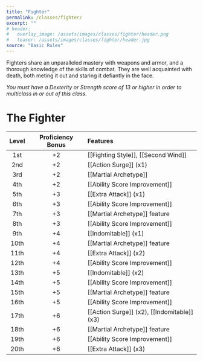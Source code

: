 ```yaml
---
title: "Fighter"
permalink: /classes/fighter/
excerpt: ""
# header:
#   overlay_image: /assets/images/classes/fighter/header.png
#   teaser: /assets/images/classes/fighter/header.jpg
source: "Basic Rules"
---
```

Fighters share an unparalleled mastery with weapons and armor, and a thorough knowledge of the skills of combat. They are well acquainted with death, both meting it out and staring it defiantly in the face.

*You must have a Dexterity or Strength score of 13 or higher in order to multiclass in or out of this class.*

# The Fighter

| Level | Proficiency Bonus | Features |
| :---: | :---: | :---- |
| 1st   | +2	| 	[[Fighting Style]], [[Second Wind]] |
| 2nd   | +2	| [[Action Surge]] (x1) |
| 3rd   | +2	| [[Martial Archetype]] |
| 4th   | +2	| [[Ability Score Improvement]] |
| 5th   | +3	| [[Extra Attack]] (x1) |
| 6th   | +3	| [[Ability Score Improvement]] |
| 7th   | +3	| [[Martial Archetype]] feature |
| 8th   | +3	| [[Ability Score Improvement]] |
| 9th   | +4	| [[Indomitable]] (x1) |
| 10th  | +4	| [[Martial Archetype]] feature |
| 11th  | +4	| [[Extra Attack]] (x2) |
| 12th  | +4	| [[Ability Score Improvement]] |
| 13th  | +5	| [[Indomitable]] (x2) |
| 14th  | +5	| [[Ability Score Improvement]] |
| 15th  | +5	| [[Martial Archetype]] feature |
| 16th  | +5	| [[Ability Score Improvement]] |
| 17th  | +6	| [[Action Surge]] (x2), [[Indomitable]] (x3) |
| 18th  | +6	| [[Martial Archetype]] feature |
| 19th  | +6	| [[Ability Score Improvement]] |
| 20th  | +6	| [[Extra Attack]] (x3) |

